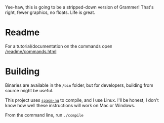 Yee-haw, this is going to be a stripped-down version of Grammer!
That's right, fewer graphics, no floats. Life is great.

# Readme
For a tutorial/documentation on the commands open [/readme/commands.html](/docs/readme.md)

# Building

Binaries are available in the `/bin` folder, but for developers, building from source might be useful.

This project uses [`spasm-ng`](https://github.com/alberthdev/spasm-ng) to compile, and I use Linux. I'll be honest, I don't know how well these instructions will work on Mac or Windows.

From the command line, run `./compile`
